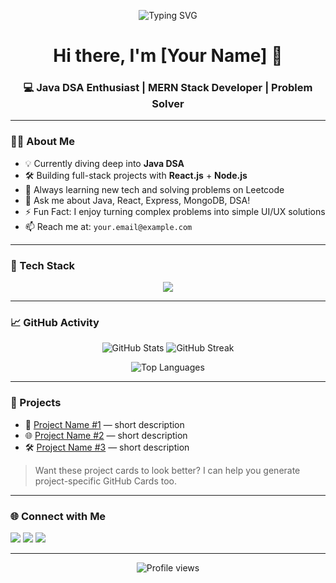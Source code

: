 <!-- Banner Typing Effect -->
<p align="center">
  <img src="https://readme-typing-svg.demolab.com?font=Fira+Code&weight=500&size=24&pause=1000&center=true&vCenter=true&width=435&lines=Hi+%F0%9F%91%8B%2C+I'm+a+Java+DSA+Lover!;Full+Stack+Developer+%7C+MERN+Stack;React.js+%7C+Node.js+%7C+Java" alt="Typing SVG" />
</p>

<!-- Header -->
<h1 align="center">Hi there, I'm [Your Name] 👋</h1>
<h3 align="center">💻 Java DSA Enthusiast | MERN Stack Developer | Problem Solver</h3>

---

### 👨‍💻 About Me

- 💡 Currently diving deep into **Java DSA**
- 🛠️ Building full-stack projects with **React.js** + **Node.js**
- 🌱 Always learning new tech and solving problems on Leetcode
- 💬 Ask me about Java, React, Express, MongoDB, DSA!
- ⚡ Fun Fact: I enjoy turning complex problems into simple UI/UX solutions
- 📫 Reach me at: `your.email@example.com`

---

### 🧰 Tech Stack

<p align="center">
  <img src="https://skillicons.dev/icons?i=java,react,nodejs,express,mongodb,js,html,css,git,github,vscode" />
</p>

---

### 📈 GitHub Activity

<p align="center">
  <img src="https://github-readme-stats.vercel.app/api?username=yourusername&theme=tokyonight&show_icons=true&hide_border=true" alt="GitHub Stats" />
  <img src="https://github-readme-streak-stats.herokuapp.com?user=yourusername&theme=tokyonight&hide_border=true" alt="GitHub Streak" />
</p>

<p align="center">
  <img src="https://github-readme-stats.vercel.app/api/top-langs/?username=yourusername&layout=compact&theme=tokyonight&hide_border=true" alt="Top Languages" />
</p>

---

### 🚀 Projects

- 📝 [Project Name #1](#) — short description  
- 🌐 [Project Name #2](#) — short description  
- 🛠 [Project Name #3](#) — short description  

> Want these project cards to look better? I can help you generate project-specific GitHub Cards too.

---

### 🌐 Connect with Me

<p>
  <a href="https://linkedin.com/in/yourusername"><img src="https://img.shields.io/badge/LinkedIn-blue?style=for-the-badge&logo=linkedin" /></a>
  <a href="mailto:your.email@example.com"><img src="https://img.shields.io/badge/Gmail-red?style=for-the-badge&logo=gmail&logoColor=white" /></a>
  <a href="https://twitter.com/yourusername"><img src="https://img.shields.io/badge/Twitter-black?style=for-the-badge&logo=twitter" /></a>
</p>

---

<p align="center">
  <img src="https://komarev.com/ghpvc/?username=yourusername&style=for-the-badge&label=Profile+Views" alt="Profile views" />
</p>
